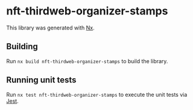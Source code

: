 # nft-thirdweb-organizer-stamps

This library was generated with [Nx](https://nx.dev).

## Building

Run `nx build nft-thirdweb-organizer-stamps` to build the library.

## Running unit tests

Run `nx test nft-thirdweb-organizer-stamps` to execute the unit tests via [Jest](https://jestjs.io).
